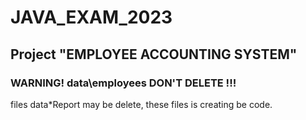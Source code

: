 # JAVA_EXAM_2023
## Project "EMPLOYEE ACCOUNTING SYSTEM"

### WARNING!  data\employees  DON'T DELETE !!!

files  data\*Report  may be delete, these files is creating be code.
